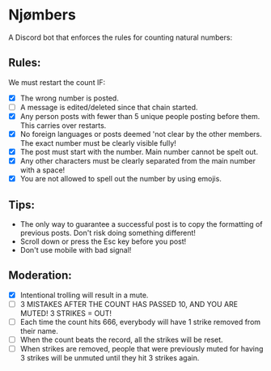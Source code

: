 # Njømbers

A Discord bot that enforces the rules for counting natural numbers:

## Rules:

We must restart the count IF:

- [x] The wrong number is posted.
- [ ] A message is edited/deleted since that chain started.
- [x] Any person posts with fewer than 5 unique people posting before them. This carries over restarts.
- [x] No foreign languages or posts deemed 'not clear by the other members. The exact number must be clearly visible fully!
- [x] The post must start with the number. Main number cannot be spelt out.
- [x] Any other characters must be clearly separated from the main number with a space!
- [x] You are not allowed to spell out the number by using emojis.

## Tips:

- The only way to guarantee a successful post is to copy the formatting of previous posts. Don't risk doing something different!
- Scroll down or press the Esc key before you post!
- Don't use mobile with bad signal!

## Moderation:

- [x] Intentional trolling will result in a mute.
- [ ] 3 MISTAKES AFTER THE COUNT HAS PASSED 10, AND YOU ARE MUTED! 3 STRIKES = OUT!
- [ ] Each time the count hits 666, everybody will have 1 strike removed from their name.
- [ ] When the count beats the record, all the strikes will be reset.
- [ ] When strikes are removed, people that were previously muted for having 3 strikes will be unmuted until they hit 3 strikes again.
